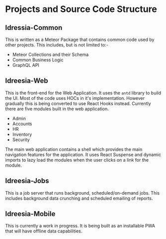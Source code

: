 # Projects and Source Code Structure
## Idressia-Common
This is written as a Meteor Package that contains common code used by other projects. This includes, but is not limited to:-

- Meteor Collections and their Schema
- Common Business Logic
- GraphQL API

## Idreesia-Web
This is the front-end for the Web Application. It uses the `antd` library to build the UI. Most of the code uses HOCs in it's implementation. However gradually this is being converted to use React Hooks instead. 
Currently there are five modules built in the web application.

- Admin
- Accounts
- HR
- Inventory
- Security

The main web application contains a shell which provides the main navigation features for the application. It uses React Suspense and dynamic imports to lazy load the modules when the user clicks on a link for the module.

## Idreesia-Jobs
This is a job server that runs background, scheduled/on-demand jobs. This includes background data crunching and scheduled emailing of reports.

## Idreesia-Mobile
This is currently a work in progress. It is being built as an installable PWA that will have offline data capabilities.

